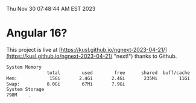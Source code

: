 Thu Nov 30 07:48:44 AM EST 2023

# Angular 16?


This project is live at [https://kusl.github.io/ngnext-2023-04-21/](https://kusl.github.io/ngnext-2023-04-21/ "next!") thanks to Github.

```bash
System Memory
               total        used        free      shared  buff/cache   available
Mem:            15Gi       2.4Gi       2.4Gi       235Mi        11Gi        12Gi
Swap:          8.0Gi        67Mi       7.9Gi
System Storage
798M	.
```
```bash
